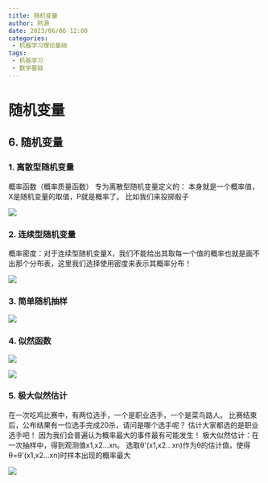 ```yaml
---
title: 随机变量
author: 阿源
date: 2023/06/06 12:00
categories:
 - 机器学习理论基础
tags:
 - 机器学习
 - 数学基础
---
```

# 随机变量
## 6. 随机变量

### 1. 离散型随机变量

概率函数（概率质量函数）
专为离散型随机变量定义的：
本身就是一个概率值，X是随机变量的取值，P就是概率了。
比如我们来投掷骰子  

![](https://cdn.jsdelivr.net/gh/clint-sfy/blogcdn@master/python/math/随机变量1.png)

### 2. 连续型随机变量

概率密度：对于连续型随机变量X，我们不能给出其取每一个值的概率也就是画不出那个分布表，这里我们选择使用密度来表示其概率分布！  

![](https://cdn.jsdelivr.net/gh/clint-sfy/blogcdn@master/python/math/随机变量2.png)

### 3. 简单随机抽样

![](https://cdn.jsdelivr.net/gh/clint-sfy/blogcdn@master/python/math/随机变量3.png)

### 4. 似然函数

![](https://cdn.jsdelivr.net/gh/clint-sfy/blogcdn@master/python/math/似然函数1.png)

![](https://cdn.jsdelivr.net/gh/clint-sfy/blogcdn@master/python/math/似然函数2.png)

### 5. 极大似然估计

在一次吃鸡比赛中，有两位选手，一个是职业选手，一个是菜鸟路人。
比赛结束后，公布结果有一位选手完成20杀，请问是哪个选手呢？
估计大家都选的是职业选手吧！
因为我们会普遍认为概率最大的事件最有可能发生！
极大似然估计：在一次抽样中，得到观测值x1,x2...xn。
选取θ'(x1,x2...xn)作为θ的估计值，使得θ=θ'(x1,x2...xn)时样本出现的概率最大  

![](https://cdn.jsdelivr.net/gh/clint-sfy/blogcdn@master/python/math/似然函数3.png)

